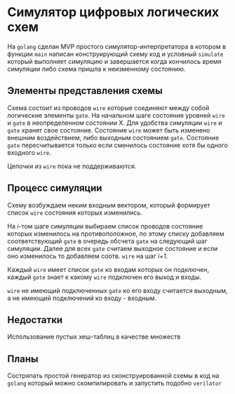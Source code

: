 # Симулятор цифровых логических схем

На `golang` сделан MVP простого симулятор-интерпретатора в котором в функции `main` написан конструирующий схему код и условный `simulate` который выполняет симуляцию и завершается когда кончилось время симуляции либо схема пришла к неизменному состоянию.

## Элементы представления схемы

Схема состоит из проводов `wire` которые соединяют между собой логические элементы `gate`. На начальном шаге состояния уровней `wire` и `gate` в неопределенном состоянии X. Для удобства симуляции `wire` и `gate` хранят свое состояние. Состояние `wire` может быть изменено внешним воздействием, либо выходным состоянием `gate`. Состояние `gate` пересчитывается только если сменилось состояние хотя бы одного входного `wire`.

Цепочки из `wire` пока не поддерживаются.

## Процесс симуляции

Схему возбуждаем неким входным вектором, который формирует список `wire` состояния которых изменились.

На *i*-том шаге симуляции выбираем список проводов состояние которых изменилось на противоположное, по этому списку добавляем соответствующий `gate` в очередь обсчета `gate` на следующий шаг симуляции. Далее для всех `gate` считаем выходное состояние и если оно изменилось то добавляем соотв. `wire` на шаг *i+1*.

Каждый `wire` имеет список `gate` ко входам которых он подключен, каждый `gate` знает к какому `wire` подключен его выход и входы.

`wire` не имеющий подключенных `gate` ко его входу считается выходным, а не имеющий подключений ко входу - входным.

## Недостатки

Использование пустых хеш-таблиц в качестве множеств

## Планы

Состряпать простой генератор из сконструированной схемы в код на `golang` который можно скомпилировать и запустить подобно `verilator`